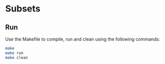 # Subsets

## Run
Use the Makefile to compile, run and clean using the following commands:

```bash
make 
make run
make clean
```